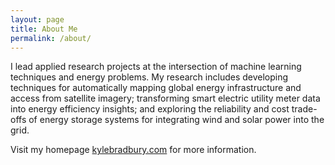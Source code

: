 ```yaml
---
layout: page
title: About Me
permalink: /about/
---
```


I lead applied research projects at the intersection of machine learning techniques and energy problems. My research includes developing techniques for automatically mapping global energy infrastructure and access from satellite imagery; transforming smart electric utility meter data into energy efficiency insights; and exploring the reliability and cost trade-offs of energy storage systems for integrating wind and solar power into the grid. 

Visit my homepage [kylebradbury.com](https://www.kylebradbury.com/) for more information.
